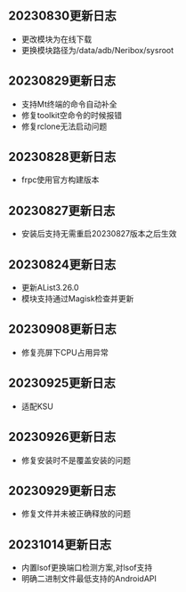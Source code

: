 ## 20230830更新日志
- 更改模块为在线下载
- 更换模块路径为/data/adb/Neribox/sysroot

## 20230829更新日志
- 支持Mt终端的命令自动补全
- 修复toolkit空命令的时候报错
- 修复rclone无法启动问题

## 20230828更新日志
- frpc使用官方构建版本

## 20230827更新日志
- 安装后支持无需重启20230827版本之后生效

## 20230824更新日志
- 更新AList3.26.0
- 模块支持通过Magisk检查并更新

## 20230908更新日志
- 修复亮屏下CPU占用异常

## 20230925更新日志
- 适配KSU

## 20230926更新日志
- 修复安装时不是覆盖安装的问题

## 20230929更新日志
- 修复文件并未被正确释放的问题

## 20231014更新日志
- 内置lsof更换端口检测方案,对lsof支持
- 明确二进制文件最低支持的AndroidAPI